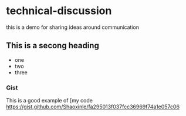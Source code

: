 # technical-discussion
this is a demo for sharing ideas around communication


## This is a secong heading
* one
* two
* three

### Gist
This is a good example of [my code https://gist.github.com/Shaoxinle/fa295013f037fcc36969f74a1e057c06
